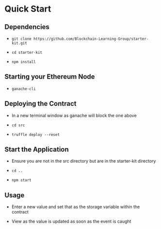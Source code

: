 # Quick Start

## Dependencies

* `git clone https://github.com/Blockchain-Learning-Group/starter-kit.git`

* `cd starter-kit`

* `npm install`

## Starting your Ethereum Node
* `ganache-cli`

## Deploying the Contract
* In a new terminal window as ganache will block the one above

* `cd src`

* `truffle deploy --reset`

## Start the Application
* Ensure you are not in the src directory but are in the starter-kit directory

* `cd ..`

* `npm start`

## Usage
* Enter a new value and set that as the storage variable within the contract

* View as the value is updated as soon as the event is caught